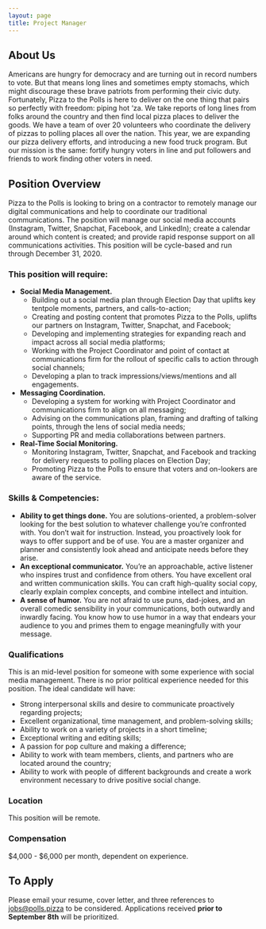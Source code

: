 ```yaml
---
layout: page
title: Project Manager
---
```


## **About Us**

Americans are hungry for democracy and are turning out in record numbers to vote. But that means long lines and sometimes empty stomachs, which might discourage these brave patriots from performing their civic duty. Fortunately, Pizza to the Polls is here to deliver on the one thing that pairs so perfectly with freedom: piping hot ‘za. We take reports of long lines from folks around the country and then find local pizza places to deliver the goods. We have a team of over 20 volunteers who coordinate the delivery of pizzas to polling places all over the nation. This year, we are expanding our pizza delivery efforts, and introducing a new food truck program. But our mission is the same: fortify hungry voters in line and put followers and friends to work finding other voters in need.

## **Position Overview**

Pizza to the Polls is looking to bring on a contractor to remotely manage our digital communications and help to coordinate our traditional communications. The position will manage our social media accounts (Instagram, Twitter, Snapchat, Facebook, and LinkedIn); create a calendar around which content is created; and provide rapid response support on all communications activities. This position will be cycle-based and run through December 31, 2020.

### **This position will require:**

- **Social Media Management.**
  - Building out a social media plan through Election Day that uplifts key tentpole moments, partners, and calls-to-action;
  - Creating and posting content that promotes Pizza to the Polls, uplifts our partners on Instagram, Twitter, Snapchat, and Facebook;
  - Developing and implementing strategies for expanding reach and impact across all social media platforms;
  - Working with the Project Coordinator and point of contact at communications firm for the rollout of specific calls to action through social channels;
  - Developing a plan to track impressions/views/mentions and all engagements.
- **Messaging Coordination.**
  - Developing a system for working with Project Coordinator and communications firm to align on all messaging;
  - Advising on the communications plan, framing and drafting of talking points, through the lens of social media needs;
  - Supporting PR and media collaborations between partners.
- **Real-Time Social Monitoring.**
  - Monitoring Instagram, Twitter, Snapchat, and Facebook and tracking for delivery requests to polling places on Election Day;
  - Promoting Pizza to the Polls to ensure that voters and on-lookers are aware of the service.

### Skills & Competencies:

- **Ability to get things done.** You are solutions-oriented, a problem-solver looking for the best solution to whatever challenge you’re confronted with. You don’t wait for instruction. Instead, you proactively look for ways to offer support and be of use. You are a master organizer and planner and consistently look ahead and anticipate needs before they arise.
- **An exceptional communicator.** You’re an approachable, active listener who inspires trust and confidence from others. You have excellent oral and written communication skills. You can craft high-quality social copy, clearly explain complex concepts, and combine intellect and intuition.
- **A sense of humor.** You are not afraid to use puns, dad-jokes, and an overall comedic sensibility in your communications, both outwardly and inwardly facing. You know how to use humor in a way that endears your audience to you and primes them to engage meaningfully with your message.

### Qualifications

This is an mid-level position for someone with some experience with social media management. There is no prior political experience needed for this position. The ideal candidate will have:

- Strong interpersonal skills and desire to communicate proactively regarding projects;
- Excellent organizational, time management, and problem-solving skills;
- Ability to work on a variety of projects in a short timeline;
- Exceptional writing and editing skills;
- A passion for pop culture and making a difference;
- Ability to work with team members, clients, and partners who are located around the country;
- Ability to work with people of different backgrounds and create a work environment necessary to drive positive social change.

### Location

This position will be remote.

### Compensation

$4,000 - $6,000 per month, dependent on experience.

## To Apply

Please email your resume, cover letter, and three references to [jobs@polls.pizza](mailto:jobs@polls.pizza) to be considered. Applications received **prior to September 8th** will be prioritized.
